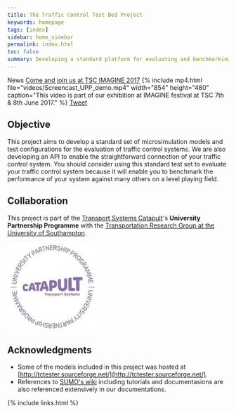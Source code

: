 ```yaml
---
title: The Traffic Control Test Bed Project
keywords: homepage
tags: [index]
sidebar: home_sidebar
permalink: index.html
toc: false
summary: Developing a standard platform for evaluating and benchmarking traffic control technologies.
---
```


<span class="label label-success">News</span>
[Come and join us at TSC IMAGINE 2017](post-imagine-demo.html)
{% include mp4.html file="videos/Screencast_UPP_demo.mp4" width="854" height="480" caption="This video is part of our exhibition at IMAGINE festival at TSC 7th & 8th June 2017." %}
<a href="https://twitter.com/share" class="twitter-share-button" data-show-count="false">Tweet</a><script async src="//platform.twitter.com/widgets.js" charset="utf-8"></script>

## Objective

This project aims to develop a standard set of microsimulation models and test configurations for the evaluation of traffic control systems. We are also developing an API to enable the straightforward connection of your traffic control system. You should consider using this standard test set to evaluate your traffic control system because it will enable you to benchmark the performance of your system against many others on a level playing field.

## Collaboration

This project is part of the [Transport Systems Catapult](https://ts.catapult.org.uk/)'s **University Partnership Programme** with the [Transportation Research Group at the University of Southampton](http://www.southampton.ac.uk/engineering/research/groups/transportation_group.page).

![UPP](images/upp_logo.jpg)

## Acknowledgments

 - Some of the models included in this project was hosted at [http://tctester.sourceforge.net/](http://tctester.sourceforge.net/).
 - References to [SUMO's wiki](http://sumo.dlr.de/wiki/Simulation_of_Urban_MObility_-_Wiki) including tutorials and documentasions are also referenced extensively in our documentations.

{% include links.html %}
